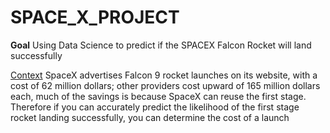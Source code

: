 # SPACE_X_PROJECT
<b>Goal</b> Using Data Science to predict if the SPACEX Falcon Rocket will land successfully
  
<u>Context</u>
SpaceX advertises Falcon 9 rocket launches on its website, with a cost of 62 million dollars; other providers cost upward of 165 million dollars each, much of the savings is because SpaceX can reuse the first stage. Therefore if you can accurately predict the likelihood of the first stage rocket landing successfully, you can determine the cost of a launch

